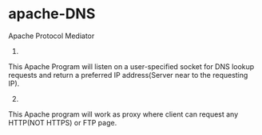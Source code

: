 # apache-DNS
Apache Protocol Mediator

1)
This Apache Program will listen on a user-specified socket for DNS lookup requests and return a preferred IP address(Server near to the requesting IP).

2)
This Apache program will work as proxy where client can request any HTTP(NOT HTTPS) or FTP page.
